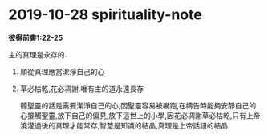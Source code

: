 # 2019-10-28 spirituality-note

**彼得前書1:22-25**

主的真理是永存的.

1. 順從真理應當潔淨自己的心
2. 草必枯乾,花必凋謝.唯有主的道永遠長存

   聽聖靈的話是需要潔淨自己的心,因聖靈容易被嚇跑,在禱告時能夠安靜自己的心接觸聖靈,放下自己的偏見,放下這世上的小學,因花必凋謝草必枯乾,只有上帝澆灌過後的真理才能常存,智慧是知識的結晶,真理是上帝話語的結晶.

